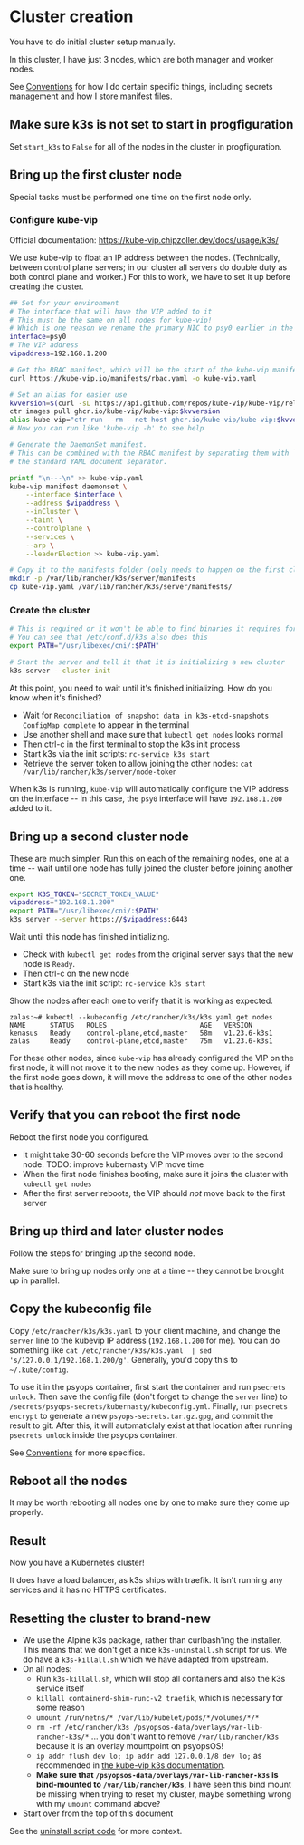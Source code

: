 # Cluster creation

You have to do initial cluster setup manually.

In this cluster, I have just 3 nodes, which are both manager and worker nodes.

See [Conventions](./conventions.md) for how I do certain specific things,
including secrets management and how I store manifest files.

## Make sure k3s is not set to start in progfiguration

Set `start_k3s` to `False` for all of the nodes in the cluster in progfiguration.

## Bring up the first cluster node

Special tasks must be performed one time on the first node only.

### Configure kube-vip

Official documentation: <https://kube-vip.chipzoller.dev/docs/usage/k3s/>

We use kube-vip to float an IP address between the nodes.
(Technically, between control plane servers; in our cluster all servers do double duty as both control plane and worker.)
For this to work, we have to set it up before creating the cluster.

```sh
## Set for your environment
# The interface that will have the VIP added to it
# This must be the same on all nodes for kube-vip!
# Which is one reason we rename the primary NIC to psy0 earlier in the boot process.
interface=psy0
# The VIP address
vipaddress=192.168.1.200

# Get the RBAC manifest, which will be the start of the kube-vip manifest
curl https://kube-vip.io/manifests/rbac.yaml -o kube-vip.yaml

# Set an alias for easier use
kvversion=$(curl -sL https://api.github.com/repos/kube-vip/kube-vip/releases | jq -r ".[0].name")
ctr images pull ghcr.io/kube-vip/kube-vip:$kvversion
alias kube-vip="ctr run --rm --net-host ghcr.io/kube-vip/kube-vip:$kvversion vip /kube-vip"
# Now you can run like 'kube-vip -h' to see help

# Generate the DaemonSet manifest.
# This can be combined with the RBAC manifest by separating them with `\n---\n`,
# the standard YAML document separator.

printf "\n---\n" >> kube-vip.yaml
kube-vip manifest daemonset \
    --interface $interface \
    --address $vipaddress \
    --inCluster \
    --taint \
    --controlplane \
    --services \
    --arp \
    --leaderElection >> kube-vip.yaml

# Copy it to the manifests folder (only needs to happen on the first cluster member)
mkdir -p /var/lib/rancher/k3s/server/manifests
cp kube-vip.yaml /var/lib/rancher/k3s/server/manifests/
```

### Create the cluster

```sh
# This is required or it won't be able to find binaries it requires for networking
# You can see that /etc/conf.d/k3s also does this
export PATH="/usr/libexec/cni/:$PATH"

# Start the server and tell it that it is initializing a new cluster
k3s server --cluster-init
```

At this point, you need to wait until it's finished initializing.
How do you know when it's finished?

* Wait for `Reconciliation of snapshot data in k3s-etcd-snapshots ConfigMap complete` to appear in the terminal
* Use another shell and make sure that `kubectl get nodes` looks normal
* Then ctrl-c in the first terminal to stop the k3s init process
* Start k3s via the init scripts: `rc-service k3s start`
* Retrieve the server token to allow joining the other nodes: `cat /var/lib/rancher/k3s/server/node-token`

When k3s is running, `kube-vip` will automatically configure the VIP address on the interface --
in this case, the `psy0` interface will have `192.168.1.200` added to it.

## Bring up a second cluster node

These are much simpler.
Run this on each of the remaining nodes, one at a time --
wait until one node has fully joined the cluster before joining another one.

```sh
export K3S_TOKEN="SECRET_TOKEN_VALUE"
vipaddress="192.168.1.200"
export PATH="/usr/libexec/cni/:$PATH"
k3s server --server https://$vipaddress:6443
```

Wait until this node has finished initializing.

* Check with `kubectl get nodes` from the original server says that the new node is `Ready`.
* Then ctrl-c on the new node
* Start k3s via the init script: `rc-service k3s start`

Show the nodes after each one to verify that it is working as expected.

```
zalas:~# kubectl --kubeconfig /etc/rancher/k3s/k3s.yaml get nodes
NAME      STATUS   ROLES                       AGE   VERSION
kenasus   Ready    control-plane,etcd,master   58m   v1.23.6-k3s1
zalas     Ready    control-plane,etcd,master   75m   v1.23.6-k3s1
```

For these other nodes, since `kube-vip` has already configured the VIP on the first node,
it will not move it to the new nodes as they come up.
However, if the first node goes down,
it will move the address to one of the other nodes that is healthy.

## Verify that you can reboot the first node

Reboot the first node you configured.

* It might take 30-60 seconds before the VIP moves over to the second node.
  TODO: improve kubernasty VIP move time
* When the first node finishes booting, make sure it joins the cluster with `kubectl get nodes`
* After the first server reboots, the VIP should _not_ move back to the first server

## Bring up third and later cluster nodes

Follow the steps for bringing up the second node.

Make sure to bring up nodes only one at a time -- they cannot be brought up in parallel.

## Copy the kubeconfig file

Copy `/etc/rancher/k3s/k3s.yaml` to your client machine,
and change the `server` line to the kubevip IP address (`192.168.1.200` for me).
You can do something like `cat /etc/rancher/k3s/k3s.yaml  | sed 's/127.0.0.1/192.168.1.200/g'`.
Generally, you'd copy this to `~/.kube/config`.

To use it in the psyops container,
first start the container and run `psecrets unlock`.
Then save the config file (don't forget to change the `server` line)
to `/secrets/psyops-secrets/kubernasty/kubeconfig.yml`.
Finally, run `psecrets encrypt` to generate a new `psyops-secrets.tar.gz.gpg`,
and commit the result to git.
After this, it will automaticlaly exist at that location after running `psecrets unlock` inside the psyops container.

See [Conventions](./conventions.md) for more specifics.

## Reboot all the nodes

It may be worth rebooting all nodes one by one to make sure they come up properly.

## Result

Now you have a Kubernetes cluster!

It does have a load balancer, as k3s ships with traefik.
It isn't running any services and it has no HTTPS certificates.

## Resetting the cluster to brand-new

* We use the Alpine k3s package, rather than curlbash'ing the installer.
  This means that we don't get a nice `k3s-uninstall.sh` script for us.
  We do have a `k3s-killall.sh` which we have adapted from upstream.
* On all nodes:
  * Run `k3s-killall.sh`, which will stop all containers and also the k3s service itself
  * `killall containerd-shim-runc-v2 traefik`, which is necessary for some reason
  * `umount /run/netns/* /var/lib/kubelet/pods/*/volumes/*/*`
  * `rm -rf /etc/rancher/k3s /psyopsos-data/overlays/var-lib-rancher-k3s/*` ...
    you don't want to remove `/var/lib/rancher/k3s` because it is an overlay mountpoint on psyopsOS!
  * `ip addr flush dev lo; ip addr add 127.0.0.1/8 dev lo;` as recommended in
    [the kube-vip k3s documentation](https://kube-vip.io/docs/usage/k3s/).
  * **Make sure that `/psyopsos-data/overlays/var-lib-rancher-k3s` is bind-mounted to `/var/lib/rancher/k3s`**,
    I have seen this bind mount be missing when trying to reset my cluster,
    maybe something wrong with my `umount` command above?
* Start over from the top of this document

See the [uninstall script code](https://github.com/k3s-io/k3s/blob/03885fc38532afcb944c892121ffe96b201fc020/install.sh#L407-L449)
for more context.
